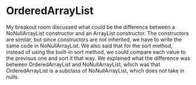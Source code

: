 # OrderedArrayList
My breakout room discussed what could be the difference between a NoNullArrayList constructor and an ArrayList constructor. The constructors are similar, but since constructors are not inherited, we have to write the same code in NoNullArrayList. We also said that for the sort method, instead of using the built-in sort method, we could compare each value to the previous one and sort it that way. We explained what the difference was between OrderedArrayList and NoNullArrayList, which was that OrderedArrayList is a subclass of NoNullArrayList, which does not take in nulls.
